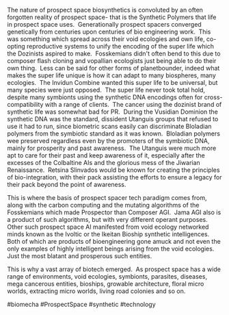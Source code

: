 The nature of prospect space biosynthetics is convoluted by an often forgotten reality of prospect space- that is the Synthetic Polymers that life in prospect space uses.  Generationally prospect spacers converged genetically from centuries upon centuries of bio engineering work.  This was something which spread across their void ecologies and own life, co-opting reproductive systems to unify the encoding of the super life which the Dozinists aspired to make.  Fosskemians didn't often bend to this due to composer flash cloning and vopallian ecologists just being able to do their own thing.  Less can be said for other forms of planetbounder, indeed what makes the super life unique is how it can adapt to many biospheres, many ecologies.  The Invidun Combine wanted this super life to be universal, but many species were just opposed.  The super life never took total hold, despite many symbionts using the synthetic DNA encodings often for cross-compatibility with a range of clients.  The cancer using the dozinist brand of synthetic life was somewhat bad for PR.  During the Vusidian Dominion the synthetic DNA was the standard, dissident Utanguis groups that refused to use it had to run, since biometric scans easily can discriminate Bloladian polymers from the symbiotic standard as it was known.  Bloladian polymers wee preserved regardless even by the promoters of the symbiotic DNA, mainly for prosperity and past awareness.  The Utanguis were much more apt to care for their past and keep awareness of it, especially after the excesses of the Colbaltine AIs and the glorious mess of the Jiwarian Renaissance.  Retsina Slinvados would be known for creating the principles of bio-integration, with their pack assisting the efforts to ensure a legacy for their pack beyond the point of awareness.  

This is where the basis of prospect spacer tech paradigm comes from, along with the carbon computing and the mutating algorithms of the Fosskemians which made Prospector than Composer AGI.  Jama AGI also is a product of such algorithms, but with very different operant purposes.  Other such prospect space AI manifested from void ecology networked minds known as the Ivoltic or the Ikeitan Bioship synthetic intelligences.  Both of which are products of bioengineering gone amuck and not even the only examples of highly intelligent beings arising from the void ecologies.  Just the most blatant and prosperous such entities.  

This is why a vast array of biotech emerged.  As prospect space has a wide range of environments, void ecologies, symbionts, parasites, diseases, mega cancerous entities, bioships, growable architecture, floral micro worlds, extracting micro worlds, living road colonies and so on.

#biomecha 
#ProspectSpace 
#synthetic 
#technology 